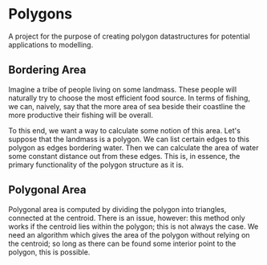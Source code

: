 # Polygons

A project for the purpose of creating polygon datastructures for potential applications to modelling.

## Bordering Area

Imagine a tribe of people living on some landmass. These people will naturally try to choose the most efficient food source. In terms of fishing, we can, naively, say that the more area of sea beside their coastline the more productive their fishing will be overall. 

To this end, we want a way to calculate some notion of this area. Let's suppose that the landmass is a polygon. We can list certain edges to this polygon as edges bordering water. Then we can calculate the area of water some constant distance out from these edges. This is, in essence, the primary functionality of the polygon structure as it is. 

## Polygonal Area

Polygonal area is computed by dividing the polygon into triangles, connected at the centroid. There is an issue, however: this method only works if the centroid lies within the polygon; this is not always the case. We need an algorithm which gives the area of the polygon without relying on the centroid; so long as there can be found some interior point to the polygon, this is possible.

